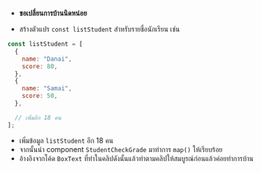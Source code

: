 - **ขอเปลี่ยนการบ้านนิดหน่อย**

- สร้างตัวแปร `const listStudent` สำหรับรายชื่อนักเรียน เช่น

```jsx
const listStudent = [
  {
    name: "Danai",
    score: 80,
  },
  {
    name: "Samai",
    score: 50,
  },

  // เพิ่มอีก 18 คน
];
```

- เพิ่มข้อมูล `listStudent` อีก 18 คน
- จากนั้นนำ component `StudentCheckGrade` มาทำการ `map()` ให้เรียบร้อย
- อ้างอิงจากโค้ด `BoxText` ที่ทำในคลิปดังนั้นแล้วทำตามคลิปให้สมบูรณ์ก่อนแล้วค่อยทำการบ้าน
